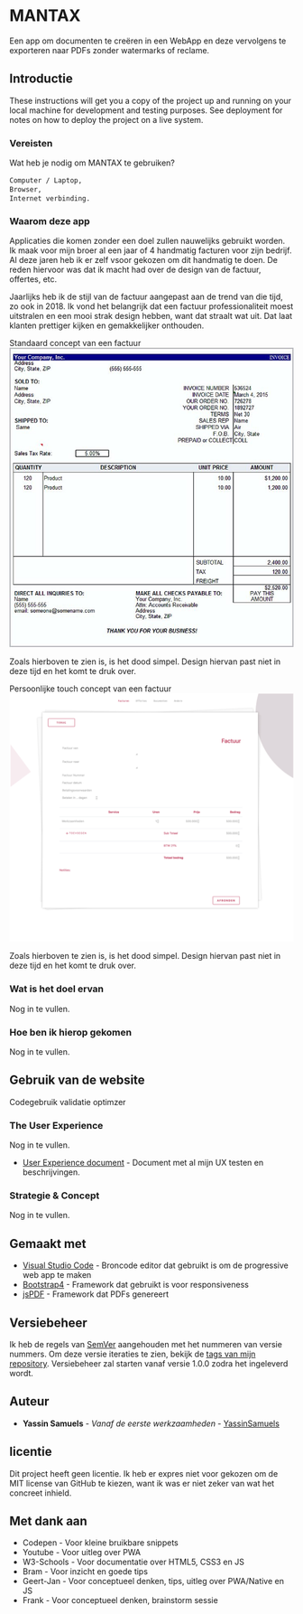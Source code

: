 # MANTAX

Een app om documenten te creëren in een WebApp en deze vervolgens te exporteren naar PDFs zonder watermarks of reclame.

## Introductie

These instructions will get you a copy of the project up and running on your local machine for development and testing purposes. See deployment for notes on how to deploy the project on a live system.

### Vereisten

Wat heb je nodig om MANTAX te gebruiken?

```
Computer / Laptop,
Browser,
Internet verbinding.
```

### Waarom deze app

Applicaties die komen zonder een doel zullen nauwelijks gebruikt worden. Ik maak voor mijn broer al een jaar of 4 handmatig facturen voor zijn bedrijf. Al deze jaren heb ik er zelf vsoor gekozen om dit handmatig te doen. De reden hiervoor was dat ik macht had over de design van de factuur, offertes, etc. 

Jaarlijks heb ik de stijl van de factuur aangepast aan de trend van die tijd, zo ook in 2018. Ik vond het belangrijk dat een factuur professionaliteit moest uitstralen en een mooi strak design hebben, want dat straalt wat uit. Dat laat klanten prettiger kijken en gemakkelijker onthouden. 

Standaard concept van een factuur
![Invoice Standaard](/supportingfiles/images/githubSC/basicUglyInvoice.jpg "Invoice Standaard")

Zoals hierboven te zien is, is het dood simpel. 
Design hiervan past niet in deze tijd en het komt te druk over.


Persoonlijke touch concept van een factuur
![Invoice Standaard](/supportingfiles/images/githubSC/Mantaxafb.jpg "Invoice Mantax")

Zoals hierboven te zien is, is het dood simpel. 
Design hiervan past niet in deze tijd en het komt te druk over.

### Wat is het doel ervan

Nog in te vullen.

### Hoe ben ik hierop gekomen

Nog in te vullen.

## Gebruik van de website

Codegebruik validatie
optimzer

### The User Experience

Nog in te vullen.

* [User Experience document](supportingfiles/documenten/documentatie-ux.pdf) - Document met al mijn UX testen en beschrijvingen.

### Strategie & Concept

Nog in te vullen.



## Gemaakt met

* [Visual Studio Code](https://code.visualstudio.com) - Broncode editor dat gebruikt is om de progressive web app te maken
* [Bootstrap4](http://getbootstrap.com/docs/4.1/getting-started/introduction/) - Framework dat gebruikt is voor responsiveness
* [jsPDF](https://parall.ax/products/jspdf) - Framework dat PDFs genereert

## Versiebeheer

Ik heb de regels van [SemVer](http://semver.org/) aangehouden met het nummeren van versie nummers. Om deze versie iteraties te zien, bekijk de [tags van mijn repository](https://github.com/YassinSamuels/MANTAX/tags). Versiebeheer zal starten vanaf versie 1.0.0 zodra het ingeleverd wordt.

## Auteur

* **Yassin Samuels** - *Vanaf de eerste werkzaamheden* - [YassinSamuels](https://github.com/YassinSamuels/)

## licentie

Dit project heeft geen licentie. Ik heb er expres niet voor gekozen om de MIT license van GitHub te kiezen, want ik was er niet zeker van wat het concreet inhield.

## Met dank aan

* Codepen - Voor kleine bruikbare snippets
* Youtube - Voor uitleg over PWA
* W3-Schools - Voor documentatie over HTML5, CSS3 en JS
* Bram - Voor inzicht en goede tips
* Geert-Jan - Voor conceptueel denken, tips, uitleg over PWA/Native en JS
* Frank - Voor conceptueel denken, brainstorm sessie

